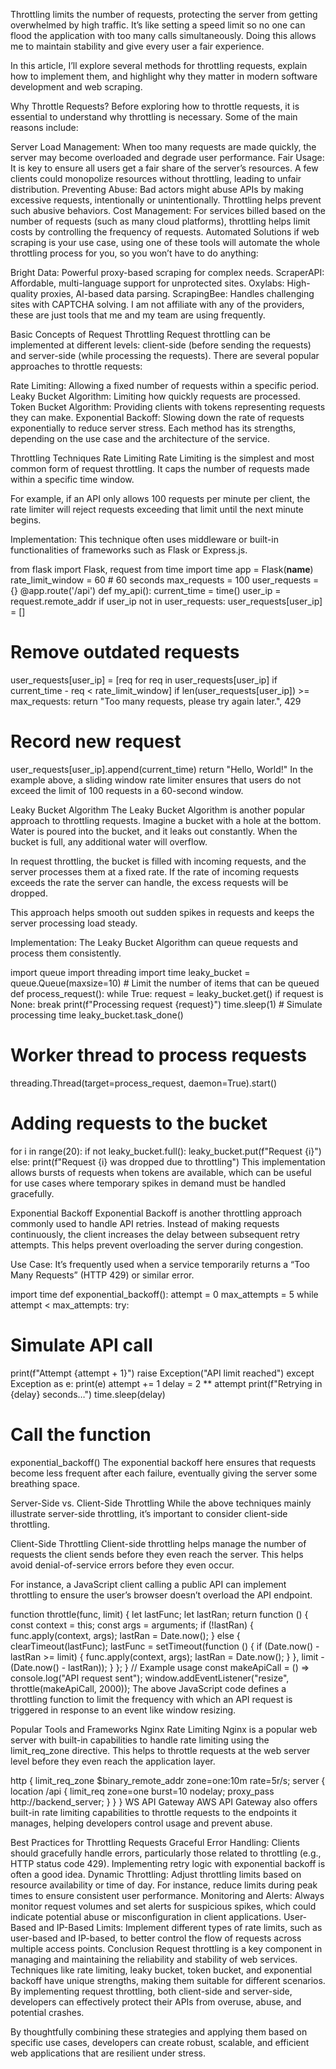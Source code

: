 Throttling limits the number of requests, protecting the server from getting overwhelmed by high traffic. It’s like setting a speed limit so no one can flood the application with too many calls simultaneously. Doing this allows me to maintain stability and give every user a fair experience.

In this article, I’ll explore several methods for throttling requests, explain how to implement them, and highlight why they matter in modern software development and web scraping.

Why Throttle Requests?
Before exploring how to throttle requests, it is essential to understand why throttling is necessary. Some of the main reasons include:

Server Load Management: When too many requests are made quickly, the server may become overloaded and degrade user performance.
Fair Usage: It is key to ensure all users get a fair share of the server’s resources. A few clients could monopolize resources without throttling, leading to unfair distribution.
Preventing Abuse: Bad actors might abuse APIs by making excessive requests, intentionally or unintentionally. Throttling helps prevent such abusive behaviors.
Cost Management: For services billed based on the number of requests (such as many cloud platforms), throttling helps limit costs by controlling the frequency of requests.
Automated Solutions
if web scraping is your use case, using one of these tools will automate the whole throttling process for you, so you won’t have to do anything:

Bright Data: Powerful proxy-based scraping for complex needs.
ScraperAPI: Affordable, multi-language support for unprotected sites.
Oxylabs: High-quality proxies, AI-based data parsing.
ScrapingBee: Handles challenging sites with CAPTCHA solving.
I am not affiliate with any of the providers, these are just tools that me and my team are using frequently.

Basic Concepts of Request Throttling
Request throttling can be implemented at different levels: client-side (before sending the requests) and server-side (while processing the requests). There are several popular approaches to throttle requests:

Rate Limiting: Allowing a fixed number of requests within a specific period.
Leaky Bucket Algorithm: Limiting how quickly requests are processed.
Token Bucket Algorithm: Providing clients with tokens representing requests they can make.
Exponential Backoff: Slowing down the rate of requests exponentially to reduce server stress.
Each method has its strengths, depending on the use case and the architecture of the service.

Throttling Techniques
Rate Limiting
Rate Limiting is the simplest and most common form of request throttling. It caps the number of requests made within a specific time window.

For example, if an API only allows 100 requests per minute per client, the rate limiter will reject requests exceeding that limit until the next minute begins.

Implementation: This technique often uses middleware or built-in functionalities of frameworks such as Flask or Express.js.

from flask import Flask, request
from time import time
app = Flask(__name__)
rate_limit_window = 60 # 60 seconds
max_requests = 100
user_requests = {}
@app.route('/api')
def my_api():
current_time = time()
user_ip = request.remote_addr
if user_ip not in user_requests:
user_requests[user_ip] = []
# Remove outdated requests
user_requests[user_ip] = [req for req in user_requests[user_ip] if current_time - req < rate_limit_window]
if len(user_requests[user_ip]) >= max_requests:
return "Too many requests, please try again later.", 429
# Record new request
user_requests[user_ip].append(current_time)
return "Hello, World!"
In the example above, a sliding window rate limiter ensures that users do not exceed the limit of 100 requests in a 60-second window.

Leaky Bucket Algorithm
The Leaky Bucket Algorithm is another popular approach to throttling requests. Imagine a bucket with a hole at the bottom. Water is poured into the bucket, and it leaks out constantly. When the bucket is full, any additional water will overflow.

In request throttling, the bucket is filled with incoming requests, and the server processes them at a fixed rate. If the rate of incoming requests exceeds the rate the server can handle, the excess requests will be dropped.

This approach helps smooth out sudden spikes in requests and keeps the server processing load steady.

Implementation: The Leaky Bucket Algorithm can queue requests and process them consistently.

import queue
import threading
import time
leaky_bucket = queue.Queue(maxsize=10) # Limit the number of items that can be queued
def process_request():
while True:
request = leaky_bucket.get()
if request is None:
break
print(f"Processing request {request}")
time.sleep(1) # Simulate processing time
leaky_bucket.task_done()
# Worker thread to process requests
threading.Thread(target=process_request, daemon=True).start()
# Adding requests to the bucket
for i in range(20):
if not leaky_bucket.full():
leaky_bucket.put(f"Request {i}")
else:
print(f"Request {i} was dropped due to throttling")
This implementation allows bursts of requests when tokens are available, which can be useful for use cases where temporary spikes in demand must be handled gracefully.

Exponential Backoff
Exponential Backoff is another throttling approach commonly used to handle API retries. Instead of making requests continuously, the client increases the delay between subsequent retry attempts. This helps prevent overloading the server during congestion.

Use Case: It’s frequently used when a service temporarily returns a “Too Many Requests” (HTTP 429) or similar error.

import time
def exponential_backoff():
attempt = 0
max_attempts = 5
while attempt < max_attempts:
try:
# Simulate API call
print(f"Attempt {attempt + 1}")
raise Exception("API limit reached")
except Exception as e:
print(e)
attempt += 1
delay = 2 ** attempt
print(f"Retrying in {delay} seconds…")
time.sleep(delay)
# Call the function
exponential_backoff()
The exponential backoff here ensures that requests become less frequent after each failure, eventually giving the server some breathing space.

Server-Side vs. Client-Side Throttling
While the above techniques mainly illustrate server-side throttling, it’s important to consider client-side throttling.

Client-Side Throttling
Client-side throttling helps manage the number of requests the client sends before they even reach the server. This helps avoid denial-of-service errors before they even occur.

For instance, a JavaScript client calling a public API can implement throttling to ensure the user’s browser doesn’t overload the API endpoint.

function throttle(func, limit) {
let lastFunc;
let lastRan;
return function () {
const context = this;
const args = arguments;
if (!lastRan) {
func.apply(context, args);
lastRan = Date.now();
} else {
clearTimeout(lastFunc);
lastFunc = setTimeout(function () {
if (Date.now() - lastRan >= limit) {
func.apply(context, args);
lastRan = Date.now();
}
}, limit - (Date.now() - lastRan));
}
};
}
// Example usage
const makeApiCall = () => console.log("API request sent");
window.addEventListener("resize", throttle(makeApiCall, 2000));
The above JavaScript code defines a throttling function to limit the frequency with which an API request is triggered in response to an event like window resizing.

Popular Tools and Frameworks
Nginx Rate Limiting
Nginx is a popular web server with built-in capabilities to handle rate limiting using the limit_req_zone directive. This helps to throttle requests at the web server level before they even reach the application layer.

http {
limit_req_zone $binary_remote_addr zone=one:10m rate=5r/s;
server {
location /api {
limit_req zone=one burst=10 nodelay;
proxy_pass http://backend_server;
}
}
}
WS API Gateway
AWS API Gateway also offers built-in rate limiting capabilities to throttle requests to the endpoints it manages, helping developers control usage and prevent abuse.

Best Practices for Throttling Requests
Graceful Error Handling: Clients should gracefully handle errors, particularly those related to throttling (e.g., HTTP status code 429). Implementing retry logic with exponential backoff is often a good idea.
Dynamic Throttling: Adjust throttling limits based on resource availability or time of day. For instance, reduce limits during peak times to ensure consistent user performance.
Monitoring and Alerts: Always monitor request volumes and set alerts for suspicious spikes, which could indicate potential abuse or misconfiguration in client applications.
User-Based and IP-Based Limits: Implement different types of rate limits, such as user-based and IP-based, to better control the flow of requests across multiple access points.
Conclusion
Request throttling is a key component in managing and maintaining the reliability and stability of web services. Techniques like rate limiting, leaky bucket, token bucket, and exponential backoff have unique strengths, making them suitable for different scenarios. By implementing request throttling, both client-side and server-side, developers can effectively protect their APIs from overuse, abuse, and potential crashes.

By thoughtfully combining these strategies and applying them based on specific use cases, developers can create robust, scalable, and efficient web applications that are resilient under stress.